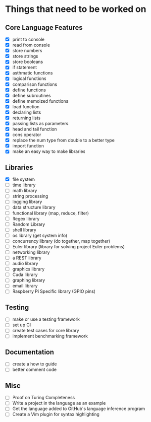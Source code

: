 # Things that need to be worked on

## Core Language Features
- [x] print to console
- [x] read from console
- [x] store numbers
- [x] store strings
- [x] store booleans
- [x] if statement
- [x] asthmatic functions
- [x] logical functions
- [x] comparison functions
- [x] define functions
- [x] define subroutines
- [x] define memoized functions
- [x] load function
- [x] declaring lists
- [x] returning lists
- [x] passing lists as parameters
- [x] head and tail function
- [x] cons operator
- [x] replace the num type from double to a better type
- [x] import function
- [x] make an easy way to make libraries

## Libraries
- [x] file system
- [ ] time library
- [ ] math library
- [ ] string processing
- [ ] logging library
- [ ] data structure library
- [ ] functional library (map, reduce, filter)
- [ ] Regex library
- [ ] Random Library
- [ ] shell library
- [ ] os library (get system info)
- [ ] concurrency library (do together, map together)
- [ ] Euler library (library for solving project Euler problems)
- [ ] networking library 
- [ ] a REST library
- [ ] audio library
- [ ] graphics library
- [ ] Cuda library
- [ ] graphing library
- [ ] email library
- [ ] Raspberry Pi Specific library (GPIO pins)

## Testing
- [ ] make or use a testing framework
- [ ] set up CI
- [ ] create test cases for core library
- [ ] implement benchmarking framework

## Documentation
- [ ] create a how to guide
- [ ] better comment code

## Misc
- [ ] Proof on Turing Completeness
- [ ] Write a project in the language as an example
- [ ] Get the language added to GitHub's language inference program
- [ ] Create a Vim plugin for syntax highlighting